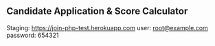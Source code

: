 ## Candidate Application & Score Calculator

Staging: https://join-php-test.herokuapp.com
user: root@example.com
password: 654321

